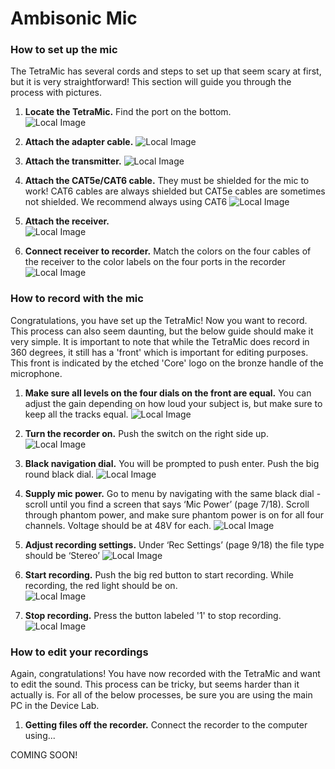 # Ambisonic Mic

### How to set up the mic

The TetraMic has several cords and steps to set up that seem scary at first, but it is very straightforward! This section will guide you through the process with pictures. 


1. **Locate the TetraMic.** Find the port on the bottom.                 
![Local Image](./images/1-tetra-mic.png)

2. **Attach the adapter cable.**
![Local Image](./images/2-adapter-cable.png)

3. **Attach the transmitter.**
![Local Image](./images/3-transmitter.png)

4. **Attach the CAT5e/CAT6 cable.** They must be shielded for the mic to work! CAT6 cables are always shielded but CAT5e cables are sometimes not shielded. We recommend always using CAT6
![Local Image](./images/4-cat6.png)

5. **Attach the receiver.**                                
![Local Image](./images/5-receiver.png)

6. **Connect receiver to recorder.** Match the colors on the four cables of the receiver to the color labels on the four ports in the recorder
![Local Image](./images/6-final.png)



### How to record with the mic

Congratulations, you have set up the TetraMic! Now you want to record. This process can also seem daunting, but the below guide should make it very simple. It is important to note that while the TetraMic does record in 360 degrees, it still has a 'front' which is important for editing purposes. This front is indicated by the etched 'Core' logo on the bronze handle of the microphone.


1. **Make sure all levels on the four dials on the front are equal.** You can adjust the gain depending on how loud your subject is, but make sure to keep all the tracks equal.
![Local Image](./images/1-dials.png)

2. **Turn the recorder on.** Push the switch on the right side up.
![Local Image](./images/2-on-switch.png)

3. **Black navigation dial.** You will be prompted to push enter. Push the big round black dial.
![Local Image](./images/3-black-dial.png)

4. **Supply mic power.** Go to menu by navigating with the same black dial - scroll until you find a screen that says ‘Mic Power’ (page 7/18). Scroll through phantom power, and make sure phantom power is on for all four channels. Voltage should be at 48V for each. 
![Local Image](./images/4-mic-power.png)

5. **Adjust recording settings.** Under ‘Rec Settings’ (page 9/18) the file type should be ‘Stereo’
![Local Image](./images/5-recording-settings.png)

6. **Start recording.** Push the big red button to start recording. While recording, the red light should be on.                                             
![Local Image](./images/6-start-recording.png)

7. **Stop recording.** Press the button labeled '1' to stop recording.
![Local Image](./images/7-stop-recording.png)



### How to edit your recordings

Again, congratulations! You have now recorded with the TetraMic and want to edit the sound. This process can be tricky, but seems harder than it actually is. For all of the below processes, be sure you are using the main PC in the Device Lab.

1. **Getting files off the recorder.** Connect the recorder to the computer using...

COMING SOON!